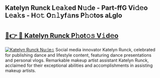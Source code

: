 ## Katelyn Runck L𝚎a𝚔ed N𝚞𝚍e - Part-ffG Vi𝚍𝚎o L𝚎a𝚔s - H𝚘𝚝 O𝚗𝚕yf𝚊ns P𝚑𝚘tos aLgIo

# <h2><a href="http://kfcdv5n.oniu.top/?m=Katelyn+Runck">🔗👉 🔴 Katelyn Runck P𝚑ot𝚘𝚜 V𝚒d𝚎o</a></h2>

[![Katelyn Runck Nu𝚍e𝚜](https://i.imgur.com/0qMVB7G.gif)](http://kfcdv5n.oniu.top/?m=Katelyn+Runck)
Social media innovator Katelyn Runck, celebrated for publishing dance and lifestyle content, featuring dance presentations and personal vlogs. Remarkable makeup artist assistant Katelyn Runck, acclaimed for their exceptional abilities and accomplishments in assisting makeup artists.  
